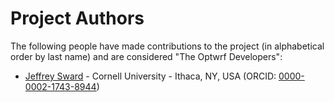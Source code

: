 # Project Authors

The following people have made contributions to the project (in alphabetical
order by last name) and are considered "The Optwrf Developers":

* [Jeffrey Sward](https://github.com/jeffreysward) - Cornell University - Ithaca, NY, USA (ORCID: [0000-0002-1743-8944](https://orcid.org/0000-0002-1743-8944))
